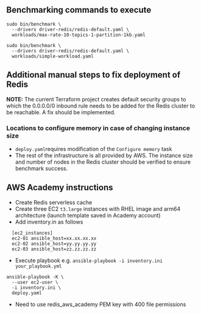 ## Benchmarking commands to execute

```
sudo bin/benchmark \
  --drivers driver-redis/redis-default.yaml \
  workloads/max-rate-10-topics-1-partition-1kb.yaml
```
```
sudo bin/benchmark \
  --drivers driver-redis/redis-default.yaml \
  workloads/simple-workload.yaml
```

## Additional manual steps to fix deployment of Redis

**NOTE:** The current Terraform project creates default security groups to which the 0.0.0.0/0 inbound rule needs to be added for the Redis cluster to be reachable. A fix should be implemented.

### Locations to configure memory in case of changing instance size

* `deploy.yaml`requires modification of the `Configure memory` task
* The rest of the infrastructure is all provided by AWS. The instance size and number of nodes in the Redis cluster should be verified to ensure benchmark success.

## AWS Academy instructions

* Create Redis serverless cache
* Create three EC2 `t3.large` instances with RHEL image and arm64 architecture (launch template saved in Academy account)
* Add inventory.in as follows

```
  [ec2_instances]
  ec2-01 ansible_host=xx.xx.xx.xx
  ec2-02 ansible_host=yy.yy.yy.yy
  ec2-03 ansible_host=zz.zz.zz.zz
```

* Execute playbook e.g. `ansible-playbook -i inventory.ini your_playbook.yml`

```
ansible-playbook -K \
  --user ec2-user \
  -i inventory.ini \
  deploy.yaml
```

* Need to use redis_aws_academy PEM key with 400 file permissions